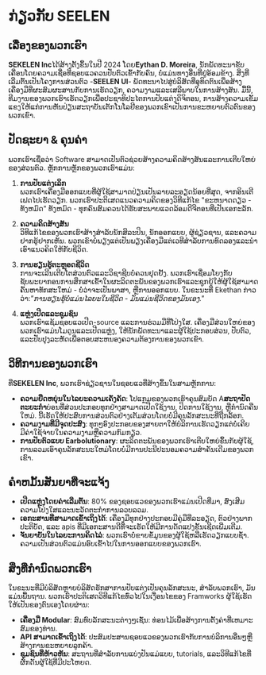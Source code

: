 # ກ່ຽວກັບ SEELEN

## ເລື່ອງຂອງພວກເຮົາ

**SEKELEN Inc**ໄດ້ສ້າງຕັ້ງຂຶ້ນໃນປີ 2024 ໂດຍ**Eythan D. Moreira**, ນັກພັດທະນາຂັບເຄື່ອນໂດຍຄວາມເຊື່ອທີ່ຊອບແວຄວນປັບຕົວເຂົ້າກັບຄົນ, ບໍ່ແມ່ນທາງອື່ນທີ່ຢູ່ອ້ອມຂ້າງ. ສິ່ງທີ່ເລີ່ມຕົ້ນເປັນໂຄງການສ່ວນຕົວ -**SEELEN UI**- ພັດທະນາໄປສູ່ບໍລິສັດທີ່ອຸທິດຕົນເພື່ອສ້າງເຄື່ອງມືທີ່ຜະສົມຜະສານກັບການເຮັດວຽກ, ຄວາມງາມແລະເສລີພາບໃນການສ້າງສັນ. ມື້ນີ້, ທີມງານຂອງພວກເຮົາເຮັດວຽກເພື່ອປະຊາທິປະໄຕການປັບແຕ່ງດິຈິຕອນ, ການສ້າງຄວາມເຂັ້ມແຂງໃຫ້ແກ່ການຫັນປ່ຽນສະຖາບັນເຕັກໂນໂລຢີຂອງພວກເຂົາເປັນການຂະຫຍາຍຕົວຕົນຂອງພວກເຂົາ.

## ປັດຊະຍາ & ຄຸນຄ່າ

ພວກເຮົາເຊື່ອວ່າ Software ສາມາດເປັນຕົວຊ່ວຍສ້າງຄວາມຄິດສ້າງສັນແລະການເຕີບໃຫຍ່ຂອງສ່ວນຕົວ. ຫຼັກການຫຼັກຂອງພວກເຮົາແມ່ນ:

1. **ການປັບແຕ່ງເລິກ**\
   ພວກເຮົາເຄື່ອງມືອອກແບບທີ່ຜູ້ໃຊ້ສາມາດປ່ຽນເປັນລາຍລະອຽດນ້ອຍທີ່ສຸດ, ຈາກອິນເຕີເຟດໄປເຮັດວຽກ. ພວກເຮົາປະຕິເສດແນວຄວາມຄິດຂອງວິທີແກ້ໄຂ "ຂະຫນາດດຽວ - ທັງຫມົດ" ທັງຫມົດ - ທຸກຄົນສົມຄວນໄດ້ຮັບສະພາບແວດລ້ອມດີຈີຕອນທີ່ເປັນເອກະລັກ.

2. **ຄວາມຄິດສ້າງສັນ**\
   ວິທີແກ້ໄຂຂອງພວກເຮົາສ້າງສໍາລັບນັກສິລະປິນ, ນັກອອກແບບ, ຜູ້ຊ່ຽວຊານ, ແລະຄວາມຢາກຮູ້ຢາກເຫັນ. ພວກເຂົາບໍ່ພຽງແຕ່ເປັນພຽງເຄື່ອງມືແຕ່ເວທີສໍາລັບການທົດລອງແລະນໍາເອົາແນວຄິດໃຫ້ກັບຊີວິດ.

3. **ການຮຽນຮູ້ຕະຫຼອດຊີວິດ**\
   ການຈະເລີນເຕີບໂຕສ່ວນຕົວແລະວິຊາຊີບບໍ່ຄວນຢຸດຢັ້ງ. ພວກເຮົາເຊື່ອມໂຍງກັບຊັບພະຍາກອນການສຶກສາເຂົ້າໃນຜະລິດຕະພັນຂອງພວກເຮົາແລະຊຸກຍູ້ໃຫ້ຜູ້ໃຊ້ສາມາດຄົ້ນຫາທັກສະໃຫມ່ - ບໍ່ວ່າຈະເປັນພາສາ, ຫຼືການອອກແບບ. ໃນຂະນະທີ່ Ekethan ກ່າວວ່າ:*"ການຮຽນຮູ້ບໍ່ແມ່ນໄລຍະໃນຊີວິດ - ມັນແມ່ນຊີວິດຂອງມັນເອງ."*

4. **ແຫຼ່ງເປີດແລະຊຸມຊົນ**\
   ພວກເຮົາແຊ້ມຊອບແວເປີດ-source ແລະການຮ່ວມມືທີ່ໂປ່ງໃສ. ເຄື່ອງມືສ່ວນໃຫຍ່ຂອງພວກເຮົາແມ່ນໂມດູນແລະເປີດແຫຼ່ງ, ໃຫ້ນັກພັດທະນາແລະຜູ້ໃຊ້ປະກອບສ່ວນ, ປັບຕົວ, ແລະປັບປຸງລະຫັດເພື່ອຕອບສະຫນອງຄວາມຕ້ອງການຂອງພວກເຂົາ.

## ວິທີການຂອງພວກເຮົາ

ທີ່**SEKELEN Inc**, ພວກເຮົາຊ່ຽວຊານໃນຊອບແວທີ່ສ້າງຂຶ້ນໃນສາມຫຼັກການ:

* **ຄວາມຍືດຫຍຸ່ນໃນໄລຍະຄວາມເຄັ່ງຄັດ**: ໂປແກຼມຂອງພວກເຮົາຄຸນສົມບັດ A**ສະຖາປັດຕະຍະກໍາ**ບ່ອນທີ່ສ່ວນປະກອບທຸກຢ່າງສາມາດເປີດໃຊ້ງານ, ປິດການໃຊ້ງານ, ຫຼືກໍານົດຄືນໃຫມ່. ນີ້ເຮັດໃຫ້ປະສົບການສ່ວນຕົວຢ່າງເຕັມສ່ວນໂດຍບໍ່ມີຄຸນລັກສະນະທີ່ຖືກລັອກ.
* **ຄວາມງາມທີ່ມີຈຸດປະສົງ**: ທຸກໆອົງປະກອບຂອງສາຍຕາໃຫ້ບໍລິການເຮັດວຽກແຕ່ບໍ່ເຄີຍມີຄ່າໃຊ້ຈ່າຍໃນຄວາມງາມຫຼືຄວາມກົມກຽວ.
* **ການປັບຕົວແບບ Earbolutionary**: ຜະລິດຕະພັນຂອງພວກເຮົາເຕີບໃຫຍ່ຂຶ້ນກັບຜູ້ໃຊ້, ການລວມເອົາຄຸນລັກສະນະໃຫມ່ໂດຍບໍ່ມີການປະນີປະນອມຄວາມສໍາຄັນເດີມຂອງພວກເຂົາ.

## ຄໍາຫມັ້ນສັນຍາທີ່ຈະແຈ້ງ

* **ເປີດແຫຼ່ງໂດຍຄ່າເລີ່ມຕົ້ນ**: 80% ຂອງຊອບແວຂອງພວກເຮົາແມ່ນເປີດທີ່ມາ, ສົ່ງເສີມຄວາມໂປ່ງໃສແລະນະວັດຕະກໍາການລວບລວມ.
* **ເອກະສານທີ່ສາມາດເຂົ້າເຖິງໄດ້**: ເຄື່ອງມືທຸກຢ່າງປະກອບມີຄູ່ມືທີ່ລະອຽດ, ຕົວຢ່າງພາກປະຕິບັດ, ແລະ apis ທີ່ມີເອກະສານດີທີ່ຈະເຮັດໃຫ້ມີການດັດແປງຂັ້ນເຊີດເພີ່ມເຕີມ.
* **ຈັນຍາບັນໃນໄລຍະການຄິດໄລ່**: ພວກເຮົາບໍ່ຂາຍຂໍ້ມູນຂອງຜູ້ໃຊ້ຫລືເຮັດວຽກແບບຊ້ໍາ. ຄວາມເປັນສ່ວນຕົວແມ່ນອົບເຂົ້າໄປໃນການອອກແບບຂອງພວກເຮົາ.

## ສິ່ງທີ່ກໍານົດພວກເຮົາ

ໃນຂະນະທີ່ມີບໍລິສັດຫຼາຍບໍລິສັດຮັກສາການປັບແຕ່ງເປັນຄຸນລັກສະນະ, ສໍາລັບພວກເຮົາ, ມັນແມ່ນພື້ນຖານ. ພວກເຮົາປະຕິເສດວິທີແກ້ໄຂທົ່ວໄປໃນເງື່ອນໄຂຂອງ Framworks ຜູ້ໃຊ້ເຮັດໃຫ້ເປັນຂອງຕົນເອງໂດຍຜ່ານ:

* **ເຄື່ອງມື Modular**: ສົມທົບລັກສະນະຕ່າງໆເຊັ່ນ: ທ່ອນໄມ້ເພື່ອສ້າງການຕັ້ງຄ່າທີ່ເຫມາະສົມຂອງທ່ານ.
* **API ສາມາດເຂົ້າເຖິງໄດ້**: ປະສົມປະສານຊອບແວຂອງພວກເຮົາກັບການບໍລິການອື່ນໆຫຼືສ້າງການຂະຫຍາຍລູກຄ້າ.
* **ຊຸມຊົນທີ່ຫ້າວຫັນ**: ສະຖານທີ່ສໍາລັບການແບ່ງປັນແມ່ແບບ, tutorials, ແລະວິທີແກ້ໄຂທີ່ຜັກດັນຜູ້ໃຊ້ທີ່ມີປະໂຫຍດ.
